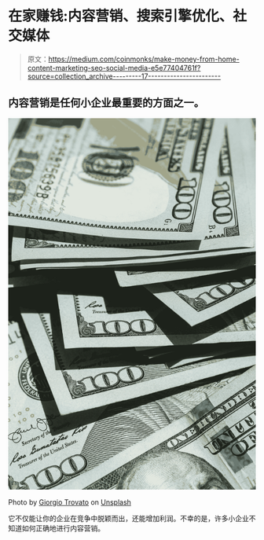 # 在家赚钱:内容营销、搜索引擎优化、社交媒体

> 原文：<https://medium.com/coinmonks/make-money-from-home-content-marketing-seo-social-media-e5e77404761f?source=collection_archive---------17----------------------->

## 内容营销是任何小企业最重要的方面之一。

![](img/f64be498c2e0033f3d9fd7204462e858.png)

Photo by [Giorgio Trovato](https://unsplash.com/@giorgiotrovato?utm_source=medium&utm_medium=referral) on [Unsplash](https://unsplash.com?utm_source=medium&utm_medium=referral)

它不仅能让你的企业在竞争中脱颖而出，还能增加利润。不幸的是，许多小企业不知道如何正确地进行内容营销。